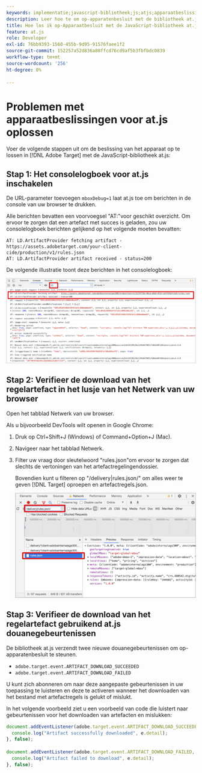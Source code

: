 ```yaml
---
keywords: implementatie;javascript-bibliotheek;js;atjs;apparaatbeslissingen;op apparaatbeslissingen;at.js;op apparaat;op apparaat;problemen oplossen;problemen oplossen
description: Leer hoe te om op-apparatenbesluit met de bibliotheek at.js problemen op te lossen.
title: Hoe los ik op-Apparaatbesluit met de JavaScript-bibliotheek at.js problemen op?
feature: at.js
role: Developer
exl-id: 76bb9393-1560-455b-9d95-91576faee1f2
source-git-commit: 152257a52d836a88ffcd76cd9af5b3fbfbdc0839
workflow-type: tm+mt
source-wordcount: '256'
ht-degree: 0%

---
```


# Problemen met apparaatbeslissingen voor at.js oplossen

Voer de volgende stappen uit om de beslissing van het apparaat op te lossen in [!DNL Adobe Target] met de JavaScript-bibliotheek at.js:

## Stap 1: Het consolelogboek voor at.js inschakelen

De URL-parameter toevoegen `mboxDebug=1` laat at.js toe om berichten in de console van uw browser te drukken.

Alle berichten bevatten een voorvoegsel &quot;AT:&quot;voor geschikt overzicht. Om ervoor te zorgen dat een artefact met succes is geladen, zou uw consolelogboek berichten gelijkend op het volgende moeten bevatten:

```
AT: LD.ArtifactProvider fetching artifact - https://assets.adobetarget.com/your-client-cide/production/v1/rules.json
AT: LD.ArtifactProvider artifact received - status=200
```

De volgende illustratie toont deze berichten in het consolelogboek:

![Logbestand van console met artefactberichten](/help/main/c-implementing-target/c-implementing-target-for-client-side-web/on-device-decisioning/assets/browser-console.png)

## Stap 2: Verifieer de download van het regelartefact in het lusje van het Netwerk van uw browser

Open het tabblad Netwerk van uw browser.

Als u bijvoorbeeld DevTools wilt openen in Google Chrome:

1. Druk op Ctrl+Shift+J (Windows) of Command+Option+J (Mac).
1. Navigeer naar het tabblad Netwerk.
1. Filter uw vraag door sleutelwoord &quot;rules.json&quot;om ervoor te zorgen dat slechts de vertoningen van het artefactregelingendossier.

   Bovendien kunt u filteren op &quot;/delivery|rules.json/&quot; om alles weer te geven [!DNL Target] oproepen en artefactregels.json.

   ![Het tabblad Netwerk in Google Chrome](/help/main/c-implementing-target/c-implementing-target-for-client-side-web/on-device-decisioning/assets/rule-json.png)

## Stap 3: Verifieer de download van het regelartefact gebruikend at.js douanegebeurtenissen

De bibliotheek at.js verzendt twee nieuwe douanegebeurtenissen om op-apparatenbesluit te steunen.

* `adobe.target.event.ARTIFACT_DOWNLOAD_SUCCEEDED`
* `adobe.target.event.ARTIFACT_DOWNLOAD_FAILED`

U kunt zich abonneren om naar deze aangepaste gebeurtenissen in uw toepassing te luisteren en deze te activeren wanneer het downloaden van het bestand met artefactregels is gelukt of mislukt.

In het volgende voorbeeld ziet u een voorbeeld van code die luistert naar gebeurtenissen voor het downloaden van artefacten en mislukken:

```javascript
document.addEventListener(adobe.target.event.ARTIFACT_DOWNLOAD_SUCCEEDED, function(e) { 
  console.log("Artifact successfully downloaded", e.detail);
}, false);

document.addEventListener(adobe.target.event.ARTIFACT_DOWNLOAD_FAILED, function(e) { 
  console.log("Artifact failed to download", e.detail);
}, false);
```
